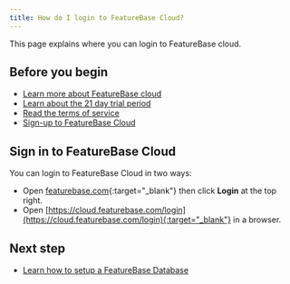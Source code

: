 ```yaml
---
title: How do I login to FeatureBase Cloud?
---
```


This page explains where you can login to FeatureBase cloud.

## Before you begin

* [Learn more about FeatureBase cloud](/cloud/cloud-introduction)
* [Learn about the 21 day trial period](/cloud/cloud-introduction#cloud-trial)
* [Read the terms of service](https://www.featurebase.com/cloud-terms)
* [Sign-up to FeatureBase Cloud](/cloud/fbc-part1-signup)

## Sign in to FeatureBase Cloud

You can login to FeatureBase Cloud in two ways:

* Open [featurebase.com](https://www.featurebase.com/){:target="_blank"} then click **Login** at the top right.
* Open [https://cloud.featurebase.com/login](https://cloud.featurebase.com/login){:target="_blank"} in a browser.

## Next step

* [Learn how to setup a FeatureBase Database](/cloud/cloud-databases/cloud-manage-databases)
